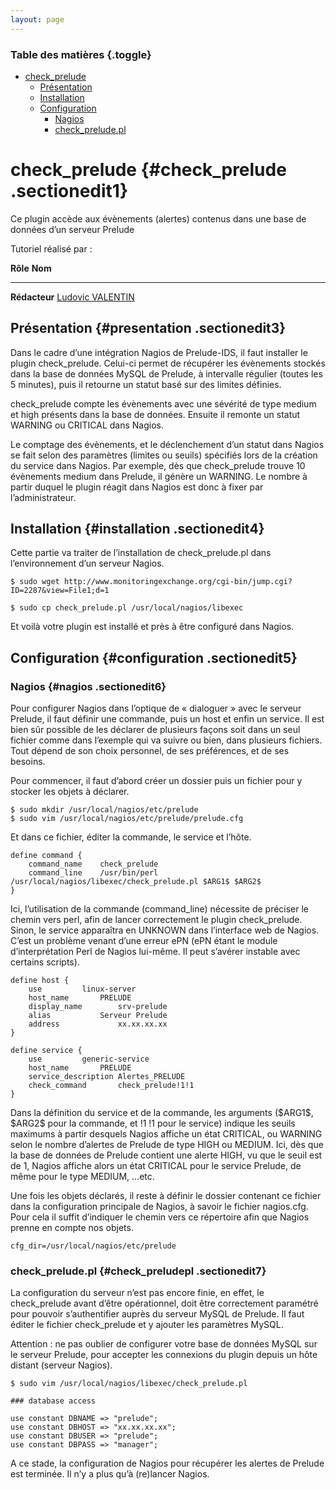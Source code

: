 ```yaml
---
layout: page
---
```


### Table des matières {.toggle}

-   [check\_prelude](check_prelude.html#check_prelude)
    -   [Présentation](check_prelude.html#presentation)
    -   [Installation](check_prelude.html#installation)
    -   [Configuration](check_prelude.html#configuration)
        -   [Nagios](check_prelude.html#nagios)
        -   [check\_prelude.pl](check_prelude.html#check_preludepl)

check\_prelude {#check_prelude .sectionedit1}
==============

Ce plugin accède aux évènements (alertes) contenus dans une base de
données d’un serveur Prelude

Tutoriel réalisé par :

  **Rôle**        **Nom**
  --------------- ---------------------------------------------------------------------------------------------------------------------------------------------------------
  **Rédacteur**   [Ludovic VALENTIN](http://www.monitoring-fr.org/community/members/ludovic-valentin/ "http://www.monitoring-fr.org/community/members/ludovic-valentin/")

Présentation {#presentation .sectionedit3}
------------

Dans le cadre d’une intégration Nagios de Prelude-IDS, il faut installer
le plugin check\_prelude. Celui-ci permet de récupérer les évènements
stockés dans la base de données MySQL de Prelude, à intervalle régulier
(toutes les 5 minutes), puis il retourne un statut basé sur des limites
définies.

check\_prelude compte les évènements avec une sévérité de type medium et
high présents dans la base de données. Ensuite il remonte un statut
WARNING ou CRITICAL dans Nagios.

Le comptage des évènements, et le déclenchement d’un statut dans Nagios
se fait selon des paramètres (limites ou seuils) spécifiés lors de la
création du service dans Nagios. Par exemple, dès que check\_prelude
trouve 10 évènements medium dans Prelude, il génère un WARNING. Le
nombre à partir duquel le plugin réagit dans Nagios est donc à fixer par
l’administrateur.

Installation {#installation .sectionedit4}
------------

Cette partie va traiter de l’installation de check\_prelude.pl dans
l’environnement d’un serveur Nagios.

~~~
$ sudo wget http://www.monitoringexchange.org/cgi-bin/jump.cgi?ID=2287&view=File1;d=1

$ sudo cp check_prelude.pl /usr/local/nagios/libexec
~~~

Et voilà votre plugin est installé et près à être configuré dans Nagios.

Configuration {#configuration .sectionedit5}
-------------

### Nagios {#nagios .sectionedit6}

Pour configurer Nagios dans l’optique de « dialoguer » avec le serveur
Prelude, il faut définir une commande, puis un host et enfin un service.
Il est bien sûr possible de les déclarer de plusieurs façons soit dans
un seul fichier comme dans l’exemple qui va suivre ou bien, dans
plusieurs fichiers. Tout dépend de son choix personnel, de ses
préférences, et de ses besoins.

Pour commencer, il faut d’abord créer un dossier puis un fichier pour y
stocker les objets à déclarer.

~~~
$ sudo mkdir /usr/local/nagios/etc/prelude
$ sudo vim /usr/local/nagios/etc/prelude/prelude.cfg
~~~

Et dans ce fichier, éditer la commande, le service et l’hôte.

~~~
define command {
    command_name    check_prelude
    command_line    /usr/bin/perl /usr/local/nagios/libexec/check_prelude.pl $ARG1$ $ARG2$
}
~~~

Ici, l’utilisation de la commande (command\_line) nécessite de préciser
le chemin vers perl, afin de lancer correctement le plugin
check\_prelude. Sinon, le service apparaîtra en UNKNOWN dans l’interface
web de Nagios. C’est un problème venant d’une erreur ePN (ePN étant le
module d’interprétation Perl de Nagios lui-même. Il peut s’avérer
instable avec certains scripts).

~~~
define host {
    use         linux-server
    host_name       PRELUDE
    display_name        srv-prelude
    alias           Serveur Prelude
    address             xx.xx.xx.xx
}

define service {
    use         generic-service
    host_name       PRELUDE
    service_description Alertes_PRELUDE
    check_command       check_prelude!1!1
}
~~~

Dans la définition du service et de la commande, les arguments
(\$ARG1\$, \$ARG2\$ pour la commande, et !1 !1 pour le service) indique
les seuils maximums à partir desquels Nagios affiche un état CRITICAL,
ou WARNING selon le nombre d’alertes de Prelude de type HIGH ou MEDIUM.
Ici, dès que la base de données de Prelude contient une alerte HIGH, vu
que le seuil est de 1, Nagios affiche alors un état CRITICAL pour le
service Prelude, de même pour le type MEDIUM, …etc.

Une fois les objets déclarés, il reste à définir le dossier contenant ce
fichier dans la configuration principale de Nagios, à savoir le fichier
nagios.cfg. Pour cela il suffit d’indiquer le chemin vers ce répertoire
afin que Nagios prenne en compte nos objets.

~~~
cfg_dir=/usr/local/nagios/etc/prelude
~~~

### check\_prelude.pl {#check_preludepl .sectionedit7}

La configuration du serveur n’est pas encore finie, en effet, le
check\_prelude avant d’être opérationnel, doit être correctement
paramétré pour pouvoir s’authentifier auprès du serveur MySQL de
Prelude. Il faut éditer le fichier check\_prelude et y ajouter les
paramètres MySQL.

Attention : ne pas oublier de configurer votre base de données MySQL sur
le serveur Prelude, pour accepter les connexions du plugin depuis un
hôte distant (serveur Nagios).

~~~
$ sudo vim /usr/local/nagios/libexec/check_prelude.pl
~~~

~~~
### database access

use constant DBNAME => "prelude";
use constant DBHOST => "xx.xx.xx.xx";
use constant DBUSER => "prelude";
use constant DBPASS => "manager";
~~~

A ce stade, la configuration de Nagios pour récupérer les alertes de
Prelude est terminée. Il n’y a plus qu’à (re)lancer Nagios.
